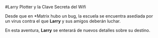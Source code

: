 #Larry Plotter y la Clave Secreta del Wifi

Desde que en *Matrix hubo un bug, la escuela se encuentra asediada por un virus
contra el que **Larry** y sus amigos deberán luchar.

En esta aventura, **Larry** se enterará de nuevos detalles sobre
su destino.

